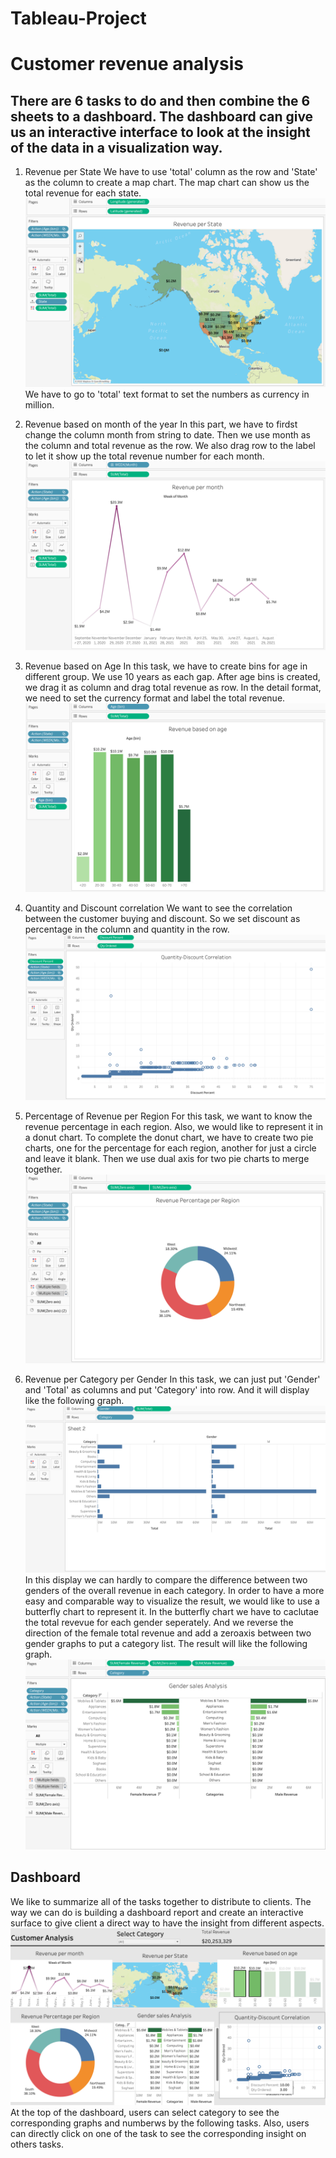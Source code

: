 # Tableau-Project
# Customer revenue analysis
## There are 6 tasks to do and then combine the 6 sheets to a dashboard. The dashboard can give us an interactive interface to look at the insight of the data in a visualization way.

1. Revenue per State
We have to use 'total' column as the row and 'State' as the column to create a map chart. The map chart can show us the total revenue for each state.
![image](https://github.com/fxhuang0617/Tableau-Project/blob/45c7a0108c536ad209e0e492c9ee4a2e9933dbde/Tableau_pic/Revenue%20per%20State.png)
We have to go to 'total' text format to set the numbers as currency in million.

2. Revenue based on month of the year
In this part, we have to firdst change the column month from string to date. Then we use month as the column and total revenue as the row. We also drag row to the label to let it show up the total revenue number for each month.
![image](https://github.com/fxhuang0617/Tableau-Project/blob/main/Tableau_pic/Revenue%20per%20month.png)

3. Revenue based on Age
In this task, we have to create bins for age in different group. We use 10 years as each gap. After age bins is created, we drag it as column and drag total revenue as row. In the detail format, we need to set the currency format and label the total revenue.
![image](https://github.com/fxhuang0617/Tableau-Project/blob/main/Tableau_pic/Revenue%20based%20on%20age.png)

4. Quantity and Discount correlation
We want to see the correlation between the customer buying and discount. So we set discount as percentage in the column and quantity in the row.
![image](https://github.com/fxhuang0617/Tableau-Project/blob/main/Tableau_pic/Quantity-Discount%20correlation.png)

5. Percentage of Revenue per Region
For this task, we want to know the revenue percentage in each region. Also, we would like to represent it in a donut chart.
To complete the donut chart, we have to create two pie charts, one for the percentage for each region, another for just a circle and leave it blank.
Then we use dual axis for two pie charts to merge together.
![image](https://github.com/fxhuang0617/Tableau-Project/blob/main/Tableau_pic/Revenue%20per%20region.png)

6. Revenue per Category per Gender
In this task, we can just put 'Gender' and 'Total' as columns and put 'Category' into row. And it will display like the following graph.
![image](https://github.com/fxhuang0617/Tableau-Project/blob/main/Tableau_pic/Revenue%20each%20gender%20in%20category.png)
In this display we can hardly to compare the difference between two genders of the overall revenue in each category. In order to have a more easy and comparable way to visualize the result, we would like to use a butterfly chart to represent it. In the butterfly chart we have to caclutae the total revevue for each gender seperately. And we reverse the direction of the female total revenue and add a zeroaxis between two gender graphs to put a category list. The result will like the following graph.
![image](https://github.com/fxhuang0617/Tableau-Project/blob/main/Tableau_pic/Revenue%20based%20on%20Gender.png)

## Dashboard
We like to summarize all of the tasks together to distribute to clients. The way we can do is building a dashboard report and create an interactive surface to give client a direct way to have the insight from different aspects.
![image](https://github.com/fxhuang0617/Tableau-Project/blob/main/Tableau_pic/Dashboard.png)
At the top of the dashboard, users can select category to see the corresponding graphs and numberws by the following tasks. Also, users can directly click on one of the task to see the corresponding insight on others tasks.
